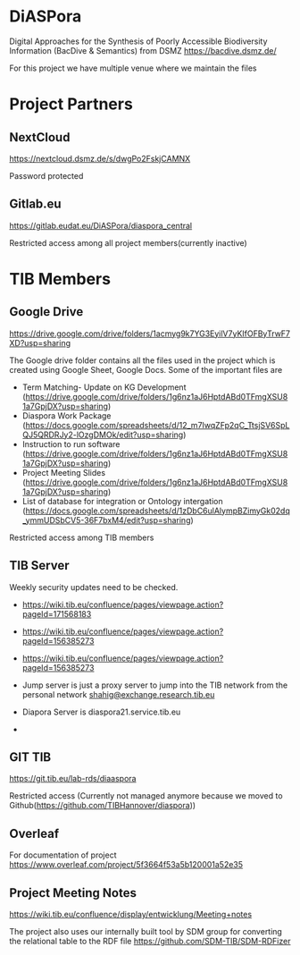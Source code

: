 # DiASPora 
Digital Approaches for the Synthesis of Poorly Accessible Biodiversity Information (BacDive &amp; Semantics) from DSMZ https://bacdive.dsmz.de/

For this project we have multiple venue where we maintain the files

# Project Partners

## NextCloud
https://nextcloud.dsmz.de/s/dwgPo2FskjCAMNX

Password protected

## Gitlab.eu
https://gitlab.eudat.eu/DiASPora/diaspora_central

Restricted access among all project members(currently inactive)


# TIB Members

## Google Drive

https://drive.google.com/drive/folders/1acmyg9k7YG3EyilV7yKIfOFByTrwF7XD?usp=sharing

The Google drive folder contains all the files used in the project which is created using Google Sheet, Google Docs. Some of the important files are
- Term Matching- Update on KG Development (https://drive.google.com/drive/folders/1g6nz1aJ6HptdABd0TFmgXSU81a7GpjDX?usp=sharing)
- Diaspora Work Package (https://docs.google.com/spreadsheets/d/12_m7IwqZFp2qC_TtsjSV6SpLQJ5QRDRJy2-lOzgDMOk/edit?usp=sharing)
- Instruction to run software (https://drive.google.com/drive/folders/1g6nz1aJ6HptdABd0TFmgXSU81a7GpjDX?usp=sharing)
- Project Meeting Slides (https://drive.google.com/drive/folders/1g6nz1aJ6HptdABd0TFmgXSU81a7GpjDX?usp=sharing)
- List of database for integration or Ontology intergation (https://docs.google.com/spreadsheets/d/1zDbC6ulAlympBZimyGk02dq_ymmUDSbCV5-36F7bxM4/edit?usp=sharing)

Restricted access among TIB members

## TIB Server

Weekly security updates need to be checked.

- https://wiki.tib.eu/confluence/pages/viewpage.action?pageId=171568183
- https://wiki.tib.eu/confluence/pages/viewpage.action?pageId=156385273
- https://wiki.tib.eu/confluence/pages/viewpage.action?pageId=156385273

- Jump server is just a proxy server to jump into the TIB network from the personal network shahig@exchange.research.tib.eu
- Diapora Server is diaspora21.service.tib.eu
- 

## GIT TIB
https://git.tib.eu/lab-rds/diaaspora

Restricted access (Currently not managed anymore because we moved to Github(https://github.com/TIBHannover/diaspora))

## Overleaf
For documentation of project https://www.overleaf.com/project/5f3664f53a5b120001a52e35

## Project Meeting Notes
https://wiki.tib.eu/confluence/display/entwicklung/Meeting+notes

The project also uses our internally built tool by SDM group for converting the relational table to the RDF file https://github.com/SDM-TIB/SDM-RDFizer



